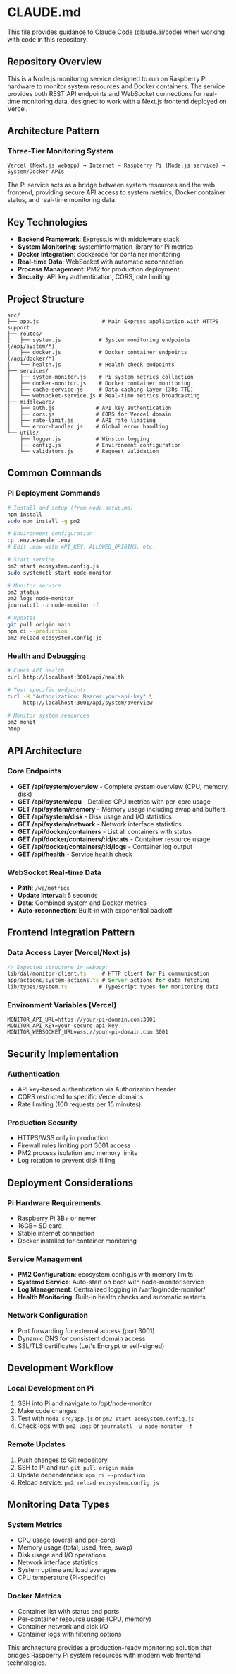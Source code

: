 # CLAUDE.md

This file provides guidance to Claude Code (claude.ai/code) when working with code in this repository.

## Repository Overview

This is a Node.js monitoring service designed to run on Raspberry Pi hardware to monitor system resources and Docker containers. The service provides both REST API endpoints and WebSocket connections for real-time monitoring data, designed to work with a Next.js frontend deployed on Vercel.

## Architecture Pattern

### Three-Tier Monitoring System
```
Vercel (Next.js webapp) → Internet → Raspberry Pi (Node.js service) → System/Docker APIs
```

The Pi service acts as a bridge between system resources and the web frontend, providing secure API access to system metrics, Docker container status, and real-time monitoring data.

## Key Technologies

- **Backend Framework**: Express.js with middleware stack
- **System Monitoring**: systeminformation library for Pi metrics
- **Docker Integration**: dockerode for container monitoring  
- **Real-time Data**: WebSocket with automatic reconnection
- **Process Management**: PM2 for production deployment
- **Security**: API key authentication, CORS, rate limiting

## Project Structure

```
src/
├── app.js                    # Main Express application with HTTPS support
├── routes/
│   ├── system.js            # System monitoring endpoints (/api/system/*)
│   ├── docker.js            # Docker container endpoints (/api/docker/*)
│   └── health.js            # Health check endpoints
├── services/
│   ├── system-monitor.js    # Pi system metrics collection
│   ├── docker-monitor.js    # Docker container monitoring
│   ├── cache-service.js     # Data caching layer (30s TTL)
│   └── websocket-service.js # Real-time metrics broadcasting
├── middleware/
│   ├── auth.js             # API key authentication
│   ├── cors.js             # CORS for Vercel domain
│   ├── rate-limit.js       # API rate limiting
│   └── error-handler.js    # Global error handling
└── utils/
    ├── logger.js           # Winston logging
    ├── config.js           # Environment configuration
    └── validators.js       # Request validation
```

## Common Commands

### Pi Deployment Commands
```bash
# Install and setup (from node-setup.md)
npm install
sudo npm install -g pm2

# Environment configuration
cp .env.example .env
# Edit .env with API_KEY, ALLOWED_ORIGINS, etc.

# Start service
pm2 start ecosystem.config.js
sudo systemctl start node-monitor

# Monitor service
pm2 status
pm2 logs node-monitor
journalctl -u node-monitor -f

# Updates
git pull origin main
npm ci --production
pm2 reload ecosystem.config.js
```

### Health and Debugging
```bash
# Check API health
curl http://localhost:3001/api/health

# Test specific endpoints
curl -H "Authorization: Bearer your-api-key" \
     http://localhost:3001/api/system/overview

# Monitor system resources
pm2 monit
htop
```

## API Architecture

### Core Endpoints
- **GET /api/system/overview** - Complete system overview (CPU, memory, disk)
- **GET /api/system/cpu** - Detailed CPU metrics with per-core usage
- **GET /api/system/memory** - Memory usage including swap and buffers
- **GET /api/system/disk** - Disk usage and I/O statistics
- **GET /api/system/network** - Network interface statistics
- **GET /api/docker/containers** - List all containers with status
- **GET /api/docker/containers/:id/stats** - Container resource usage
- **GET /api/docker/containers/:id/logs** - Container log output
- **GET /api/health** - Service health check

### WebSocket Real-time Data
- **Path**: `/ws/metrics`
- **Update Interval**: 5 seconds
- **Data**: Combined system and Docker metrics
- **Auto-reconnection**: Built-in with exponential backoff

## Frontend Integration Pattern

### Data Access Layer (Vercel/Next.js)
```typescript
// Expected structure in webapp:
lib/dal/monitor-client.ts     # HTTP client for Pi communication
app/actions/system-actions.ts # Server actions for data fetching
lib/types/system.ts          # TypeScript types for monitoring data
```

### Environment Variables (Vercel)
```
MONITOR_API_URL=https://your-pi-domain.com:3001
MONITOR_API_KEY=your-secure-api-key
MONITOR_WEBSOCKET_URL=wss://your-pi-domain.com:3001
```

## Security Implementation

### Authentication
- API key-based authentication via Authorization header
- CORS restricted to specific Vercel domains
- Rate limiting (100 requests per 15 minutes)

### Production Security
- HTTPS/WSS only in production
- Firewall rules limiting port 3001 access
- PM2 process isolation and memory limits
- Log rotation to prevent disk filling

## Deployment Considerations

### Pi Hardware Requirements
- Raspberry Pi 3B+ or newer
- 16GB+ SD card
- Stable internet connection
- Docker installed for container monitoring

### Service Management
- **PM2 Configuration**: ecosystem.config.js with memory limits
- **Systemd Service**: Auto-start on boot with node-monitor.service
- **Log Management**: Centralized logging in /var/log/node-monitor/
- **Health Monitoring**: Built-in health checks and automatic restarts

### Network Configuration
- Port forwarding for external access (port 3001)
- Dynamic DNS for consistent domain access
- SSL/TLS certificates (Let's Encrypt or self-signed)

## Development Workflow

### Local Development on Pi
1. SSH into Pi and navigate to /opt/node-monitor
2. Make code changes
3. Test with `node src/app.js` or `pm2 start ecosystem.config.js`
4. Check logs with `pm2 logs` or `journalctl -u node-monitor -f`

### Remote Updates
1. Push changes to Git repository
2. SSH to Pi and run `git pull origin main`
3. Update dependencies: `npm ci --production`
4. Reload service: `pm2 reload ecosystem.config.js`

## Monitoring Data Types

### System Metrics
- CPU usage (overall and per-core)
- Memory usage (total, used, free, swap)
- Disk usage and I/O operations
- Network interface statistics
- System uptime and load averages
- CPU temperature (Pi-specific)

### Docker Metrics
- Container list with status and ports
- Per-container resource usage (CPU, memory)
- Container network and disk I/O
- Container logs with filtering options

This architecture provides a production-ready monitoring solution that bridges Raspberry Pi system resources with modern web frontend technologies.